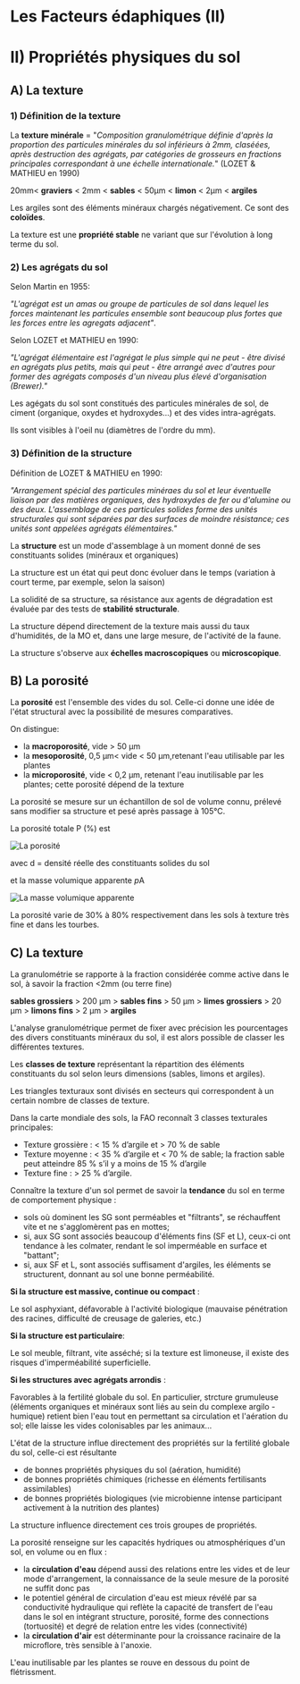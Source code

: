 # Les Facteurs édaphiques (II)

# II) Propriétés physiques du sol

## A) La texture

### 1) Définition de la texture

La **texture minérale** = "*Composition granulométrique définie d'après la proportion des particules minérales du sol inférieurs à 2mm, claséées, après destruction des agrégats, par catégories de grosseurs en fractions principales correspondant à une échelle internationale.*" (LOZET & MATHIEU en 1990)

20mm< **graviers** < 2mm < **sables** < 50µm < **limon** < 2µm < **argiles**

Les argiles sont des éléments minéraux chargés négativement. Ce sont des **coloïdes**.

La texture est une **propriété stable** ne variant que sur l'évolution à long terme du sol.

### 2) Les agrégats du sol

Selon Martin en 1955:

*"L'agrégat est un amas ou groupe de particules de sol dans lequel les forces maintenant les particules ensemble sont beaucoup plus fortes que les forces entre les agregats adjacent"*.

Selon LOZET et MATHIEU en 1990:

*"L'agrégat élémentaire est l'agrégat le plus simple qui ne peut - être divisé en agrégats plus petits,  mais qui peut - être arrangé  avec d'autres pour former des agrégats composés d'un niveau plus élevé d'organisation (Brewer)."*

Les agégats du sol sont constitués des particules minérales de sol, de ciment (organique, oxydes et hydroxydes...) et des vides intra-agrégats.

Ils sont visibles à l'oeil nu (diamètres de l'ordre du mm).


### 3) Définition de la structure

Définition de LOZET & MATHIEU en 1990:

*"Arrangement spécial des particules minéraes du sol et leur éventuelle liaison par des matières organiques, des hydroxydes de fer ou d'alumine ou des deux. L'assemblage de ces particules solides forme des unités structurales qui sont séparées par des surfaces de moindre résistance; ces unités sont appelées agrégats élémentaires."*

La **structure** est un mode d'assemblage à un moment donné de ses constituants solides (minéraux et organiques)

La structure est un état qui peut donc évoluer dans le temps (variation à court terme, par exemple, selon la saison)

La solidité de sa structure, sa résistance aux agents de dégradation est évaluée par des tests de **stabilité
structurale**.

La structure dépend directement de la texture mais aussi du taux d'humidités, de la MO et, dans une large mesure, de l'activité de la faune.

La structure s'observe aux **échelles macroscopiques** ou **microscopique**.

## B) La porosité

La **porosité** est l'ensemble des vides du sol. Celle-ci donne une idée de l'état structural avec la possibilité de mesures comparatives.

On distingue:

* la **macroporosité**, vide > 50 µm
* la **mesoporosité**, 0,5 µm< vide < 50 µm,retenant l'eau utilisable par les plantes
* la **microporosité**, vide < 0,2 µm, retenant l'eau inutilisable par les plantes; cette porosité dépend de la texture

La porosité se mesure sur un échantillon de sol de volume connu, prélevé sans modifier sa structure et pesé après passage à 105°C.

La porosité totale P (%) est

![La porosité](Images/formule.JPG)

avec d = densité réelle des constituants solides du sol

et la masse volumique apparente *p*A 

![La masse volumique apparente](Images/formule2.JPG)

La porosité varie de 30% à 80% respectivement dans les sols à texture très fine et dans les tourbes.

## C) La texture 

La granulométrie se rapporte à la fraction considérée comme active dans le sol, à savoir la fraction <2mm (ou terre fine)

**sables grossiers** > 200 µm > **sables fins** > 50 µm > **limes grossiers** > 20 µm > **limons fins** > 2 µm > **argiles**

L'analyse granulométrique permet de fixer avec précision les pourcentages des divers constituants minéraux du sol, il est alors possible de classer les différentes textures.

Les **classes de texture** représentant la répartition des éléments constituants du sol selon leurs dimensions (sables, limons et argiles).

Les triangles texturaux sont divisés en secteurs qui correspondent à un certain nombre de classes de texture.

Dans la carte mondiale des sols, la FAO reconnaît 3 classes texturales principales:

* Texture grossière : < 15 % d’argile et > 70 % de sable
* Texture moyenne : < 35 % d’argile et < 70 % de sable; la fraction sable peut atteindre 85 % s’il y a moins de 15 % d’argile
* Texture fine : > 25 % d’argile.

Connaître la texture d'un sol permet de savoir la **tendance** du sol en terme de comportement physique : 

* sols où dominent les SG sont perméables et "filtrants", se réchauffent vite et ne s'agglomèrent pas en mottes;
* si, aux SG sont associés beaucoup d'éléments fins (SF et L), ceux-ci ont tendance à les colmater, rendant le sol imperméable en surface et "battant";
* si, aux SF et L, sont associés suffisament d'argiles, les éléments se structurent, donnant au sol une bonne perméabilité.

**Si la structure est massive, continue ou compact** : 

Le sol asphyxiant, défavorable à l'activité biologique (mauvaise pénétration des racines, difficulté de creusage de galeries, etc.)

**Si la structure est particulaire**:

Le sol meuble, filtrant, vite asséché; si la texture est limoneuse, il existe des risques d'imperméabilité superficielle.

**Si les structures avec agrégats arrondis** :

Favorables à la fertilité globale du sol. En particulier, strcture grumuleuse (éléments organiques et minéraux sont liés au sein du complexe argilo - humique) retient bien l'eau tout en permettant sa circulation et l'aération du sol; elle laisse les vides colonisables par les animaux...


L'état de la structure influe directement des propriétés sur la fertilité globale du sol, celle-ci est résultante

* de bonnes propriétés physiques du sol (aération, humidité)
* de bonnes propriétés chimiques (richesse en éléments fertilisants assimilables)
* de bonnes propriétés biologiques (vie microbienne intense participant activement à la nutrition des plantes)

La structure influence directement ces trois groupes de propriétés.

La porosité renseigne sur les capacités hydriques ou atmosphériques d'un sol, en volume ou en flux :

* la **circulation d'eau** dépend aussi des relations entre les vides et de leur mode d'arrangement, la connaissance de la seule mesure de la porosité ne suffit donc pas
* le potentiel général de circulation d'eau est mieux révélé par sa conductivité hydraulique qui reflète la capacité de transfert de l'eau dans le sol en intégrant structure, porosité, forme des connections (tortuosité) et degré de relation entre les vides (connectivité)
* la **circulation d'air** est déterminante pour la croissance racinaire de la microflore, très sensible à l'anoxie.


L'eau inutilisable par les plantes se rouve en dessous du point de flétrissment.
